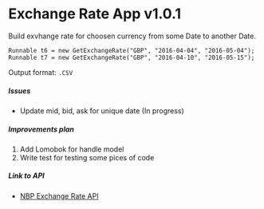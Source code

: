# Exchange Rate App v1.0.1

Build exvhange rate for choosen currency from some Date to another Date.

```$xslt
Runnable t6 = new GetExchangeRate("GBP", "2016-04-04", "2016-05-04");
Runnable t7 = new GetExchangeRate("GBP", "2016-04-10", "2016-05-15");      
```

Output format: `.CSV `

##### Issues

- Update mid, bid, ask for unique date (In progress)

##### Improvements plan

1. Add Lomobok for handle model
2. Write test for testing some pices of code

##### Link to API

- [NBP Exchange Rate API](http://api.nbp.pl/)

